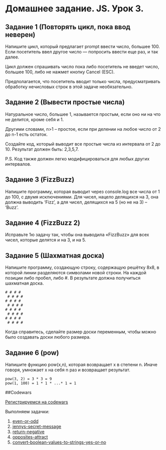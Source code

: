 # Домашнее задание. JS. Урок 3.

## Задание 1 (Повторять цикл, пока ввод неверен)

Напишите цикл, который предлагает prompt ввести число, большее 100. Если посетитель ввел другое число — попросить ввести еще раз, и так далее.

Цикл должен спрашивать число пока либо посетитель не введет число, большее 100, либо не нажмет кнопку Cancel (ESC).

Предполагается, что посетитель вводит только числа, предусматривать обработку нечисловых строк в этой задаче необязательно.

## Задание 2 (Вывести простые числа)
 
Натуральное число, большее 1, называется простым, если оно ни на что не делится, кроме себя и 1.

Другими словами, n>1 – простое, если при делении на любое число от 2 до n-1 есть остаток.

Создайте код, который выводит все простые числа из интервала от 2 до 10. Результат должен быть: 2,3,5,7.

P.S. Код также должен легко модифицироваться для любых других интервалов. 

## Задание 3 (FizzBuzz)

Напишите программу, которая выводит через console.log все числа от 1 до
100, с двумя исключениями. Для чисел, нацело делящихся на 3, она должна
выводить ‘Fizz’, а для чисел, делящихся на 5 (но не на 3) – ‘Buzz’.

## Задание 4 (FizzBuzz 2)

Исправьте 1ю задачу так, чтобы она выводила «FizzBuzz» для всех
чисел, которые делятся и на 3, и на 5.

## Задание 5 (Шахматная доска)

Напишите программу, создающую строку, содержащую решётку 8х8, в
которой линии разделяются символами новой строки. На каждой позиции
либо пробел, либо \#. В результате должна получиться шахматная доска.

```
# # # #
 # # # #
# # # #
 # # # #
# # # #
 # # # #
# # # #
 # # # #
```

Когда справитесь, сделайте размер доски переменным, чтобы можно было
создавать доски любого размера.

## Задание 6 (pow)
Напишите функцию pow(x,n), которая возвращает x в степени n. Иначе говоря, умножает x на себя n раз и возвращает результат.

```
pow(3, 2) = 3 * 3 = 9
pow(1, 100) = 1 * 1 * ...* 1 = 1
```

##Codewars

[Регистрируемся на codewars](http://www.codewars.com/r/qEzvHw)

Выполняем задачки:

1.  [even-or-odd](http://www.codewars.com/kata/even-or-odd)
2.  [jennys-secret-message](http://www.codewars.com/kata/jennys-secret-message)
3.  [return-negative](http://www.codewars.com/kata/return-negative)
4.  [opposites-attract](http://www.codewars.com/kata/opposites-attract)
5.  [convert-boolean-values-to-strings-yes-or-no](http://www.codewars.com/kata/convert-boolean-values-to-strings-yes-or-no)
